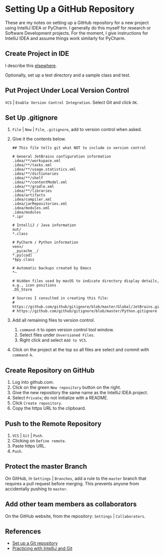 # Setting Up a GitHub Repository
These are my notes on setting up a GitHub repository for a new project using IntelliJ IDEA or PyCharm. I generally do this myself for research or Software Development projects. For the moment, I give instructions for IntelliJ IDEA and assume things work similarly for PyCharm.
## Create Project in IDE
I describe this [elsewhere](../development_tools/intellij_idea.md).

Optionally, set up a test directory and a sample class and test.

## Put Project Under Local Version Control
`VCS` | `Enable Version Control Integration`. Select Git and click `OK`.
## Set Up .gitignore
1. `File` | `New` | `File`, `.gitignore`, add to version control when asked.
1. Give it the contents below.
   ```
   ## This file tells git what NOT to include in version control

   # General JetBrains configuration information
   .idea/**/workspace.xml
   .idea/**/tasks.xml
   .idea/**/usage.statistics.xml
   .idea/**/dictionaries
   .idea/**/shelf
   .idea/**/contentModel.xml
   .idea/**/gradle.xml
   .idea/**/libraries
   .idea/artifacts
   .idea/compiler.xml
   .idea/jarRepositories.xml
   .idea/modules.xml
   .idea/modules
   *.ipr

   # IntelliJ / Java information
   out/
   *.class

   # PyCharm / Python information
   venv/
   __pycache__/
   *.py[cod]
   *$py.class

   # Automatic backups created by Emacs
   *~

   # Hidden files used by macOS to indicate directory display details, e.g., icon positions
   .DS_Store

   # Sources I consulted in creating this file:
   # https://github.com/github/gitignore/blob/master/Global/JetBrains.gitignore
   # https://github.com/github/gitignore/blob/master/Python.gitignore
   ```
   
1. Add all remaining files to version control.
   1. `command-9` to open version control tool window.
   1. Select files under `Unversioned Files`.
   1. Right click and select `Add to VCS`.
1. Click on the project at the top so all files are select and commit with `command-k`.

## Create Repository on GitHub
1. Log into github.com.
1. Click on the green `New repository` button on the right.
1. Give the new repository the same name as the IntelliJ IDEA project.
1. Select `Private`; do not initialize with a README.
1. Click `Create repository`.
1. Copy the https URL to the clipboard.
## Push to the Remote Repository
1. `VCS` | `Git` | `Push`.
1. Clicking on `Define remote`.
1. Paste https URL.
1. `Push`.
## Protect the master Branch
On GitHub, in `Settings` | `Branches`, add a rule to the `master` branch that requires a pull request before merging. This prevents anyone from accidentally pushing to `master`.
## Add other team members as collaborators
On the GitHub website, from the repository: `Settings` | `Collaborators`.
## References
- [Set up a Git repository](https://www.jetbrains.com/help/idea/set-up-a-git-repository.html)
- [Practicing with IntelliJ and Git](https://gist.github.com/bgun/c7447ab0906517221b6b)
